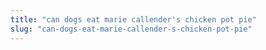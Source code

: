 ```yaml
---
title: "can dogs eat marie callender's chicken pot pie"
slug: "can-dogs-eat-marie-callender-s-chicken-pot-pie"
---
```


